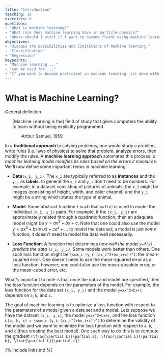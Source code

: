 ```yaml
---
title: "Introduction"
teaching: 10
exercises: 0
questions:
- "What is machine learning?"
- "What role does machine learning have in particle physics?"
- "Where should I start if I want to become fluent using machine learning techniques?"
objectives:
- "Discuss the possibilities and limitations of machine learning."
- "Classification"
- "Regression"
keypoints:
- "Machine learning ..."
- "can be used for ..."
- "If you want to become proficient in machine learning, sit down with the textbook ... and spend 30 mins every day coding through the book"
---
```


# What is Machine Learning?

General definition

<ul>
[Machine Learning is the] field of study that gives computers the ability to learn without being explicitly programmed
  <ul>
    -Arthur Samuel, 1959
  </ul>
</ul>

In a **traditional approach** to solving problems, one would study a problem, write rules (i.e. laws of physics) to solve that problem, analyze errors, then modify the rules. A **machine learning approach** automates this process: *a machine learning model modifies its rules based on the errors it measures*. We'll now define some important terms in machine learning.

  * **Data**`(x_i, y_i)`. The `x_i` are typically referred to as **instances** and the `y_i` as **labels**. In general the `x_i` and `y_i` don't need to be numbers. For example, in a dataset consisting of pictures of animals, the `x_i` might be images (consisting of height, width, and color channel) and the `y_i` might be a string which states the type of animal.  
  
* **Model**: Some abstract function `f` such that `y=f(x)` is used to model the individual `(x_i, y_i)` pairs. For example, if the `(x_i, y_i)` are approximately related through a quadratic function, then an adequate model might be $y=ax^2+bx+c$. Note that one could also use the model $`y=ax^3+b\sin(x)+ce^x + ...`$ to model the data set; a model is just *some* function; it doesn't need to model the data well necessarily.

* **Loss Function**: A function that determines *how well the model `y=f(x)` predicts the data `(x_i, y_i)`*. Some models work better than others. One such loss function might be `\sum_i (y_i-(ax_i^2+bx_i+c))^2`: the mean-squared error. One doesn't need to use the mean-squared error as a loss function, however; one could also use the mean-absolute error, or the mean-cubed error, etc.  

What's important to note is that once the data and model are specified, then the loss function depends on the parameters of the model. For example, the loss function for the data set `(x_i, y_i)` and the model `y=ax^2+bx+c` depends on `a`, `b`, and `c`.

The goal of machine learning is to optimize a loss function with respect to the parameters of a model given a data set and a model. Lets suppose we have the dataset `(x_i, y_i)`, the model `y=ax^2+bx+c`, and the loss function `L(a, b, c) = \sum_i (y_i-(ax_i^2+bx_i+c))^2` to determine the validity of the model and we want to minimize the loss function with respect to `a`, `b`, and `c` (thus creating the best model). One such way to do this is to compute the gradient `(\frac{\partial L}{\partial a}, \frac{\partial L}{\partial b}, \frac{\partial L}{\partial c})`

{% include links.md %}

